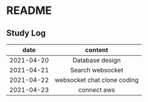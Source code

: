 # README

## Study Log
| date | content |
|---|:---:|
| 2021-04-20 | Database design |
| 2021-04-21 | Search websocket |
| 2021-04-22 | websocket chat clone coding |
| 2021-04-23 | connect aws |
